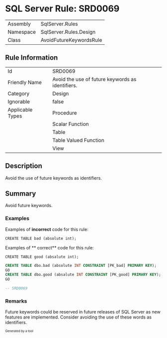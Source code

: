 ﻿# SQL Server Rule: SRD0069
  
|    |    |
|----|----|
| Assembly | SqlServer.Rules |
| Namespace | SqlServer.Rules.Design |
| Class | AvoidFutureKeywordsRule |
  
## Rule Information
  
|    |    |
|----|----|
| Id | SRD0069 |
| Friendly Name | Avoid the use of future keywords as identifiers. |
| Category | Design |
| Ignorable | false |
| Applicable Types | Procedure  |
|   | Scalar Function |
|   | Table |
|   | Table Valued Function |
|   | View |
  
## Description
  
Avoid the use of future keywords as identifiers.
  
## Summary
  
Avoid future keywords.
  
### Examples
  

Examples of **incorrect** code for this rule:
```tsql
CREATE TABLE bad (absolute int);
```
Examples of ** correct** code for this rule:
```tsql
CREATE TABLE good (absalute int);
```
  
```sql
CREATE TABLE dbo.bad (absolute INT CONSTRAINT [PK_bad] PRIMARY KEY);
GO
CREATE TABLE dbo.good (absalute INT CONSTRAINT [PK_good] PRIMARY KEY);
GO

-- SRD0069
```
  
### Remarks
  
Future keywords could be reserved in future releases of SQL Server as new features are implemented. Consider avoiding the use of these words as identifiers.
  
<sub><sup>Generated by a tool</sup></sub>
